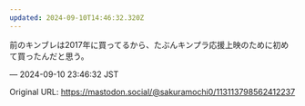 ```yaml
---
updated: 2024-09-10T14:46:32.320Z
---
```


<p>前のキンブレは2017年に買ってるから、たぶんキンプラ応援上映のために初めて買ったんだと思う。</p>

&mdash; 2024-09-10 23:46:32 JST

Original URL: https://mastodon.social/@sakuramochi0/113113798562412237
